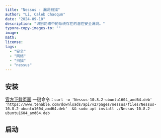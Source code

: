 ```yaml
---
title: "Nessus - 漏洞扫描"
author: "Li, Caleb Chaoqun"
date: "2024-09-10"
description: "识别网络中的系统存在的潜在安全漏洞。"
typora-copy-images-to: ""
image: 
math: 
license: 
tags:
  - "安全"
  - "网络"
  - "扫描"
  - "nessus"
---
```




## 安装

[官方下载页面](https://www.tenable.com/downloads/nessus)
一键命令：`curl -o 'Nessus-10.8.2-ubuntu1604_amd64.deb' 'https://www.tenable.com/downloads/api/v2/pages/nessus/files/Nessus-10.8.2-ubuntu1604_amd64.deb'  && sudo apt install ./Nessus-10.8.2-ubuntu1604_amd64.deb`

## 启动

